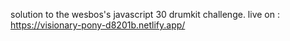 solution to the wesbos's javascript 30 drumkit challenge.
live on : https://visionary-pony-d8201b.netlify.app/
